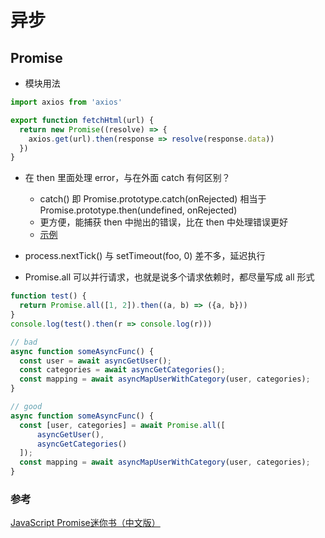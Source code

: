 # 异步

## Promise
* 模块用法
```js
import axios from 'axios'

export function fetchHtml(url) {
  return new Promise((resolve) => {
    axios.get(url).then(response => resolve(response.data))
  })
}
```
* 在 then 里面处理 error，与在外面 catch 有何区别？
  - catch() 即 Promise.prototype.catch(onRejected) 相当于 Promise.prototype.then(undefined, onRejected)
  - 更方便，能捕获 then 中抛出的错误，比在 then 中处理错误更好
  - [示例](https://jsfiddle.net/x9bjmwo2/4/)
* process.nextTick() 与 setTimeout(foo, 0) 差不多，延迟执行

* Promise.all
可以并行请求，也就是说多个请求依赖时，都尽量写成 all 形式
```js
function test() {
  return Promise.all([1, 2]).then((a, b) => ({a, b}))
}
console.log(test().then(r => console.log(r)))

// bad
async function someAsyncFunc() {
  const user = await asyncGetUser();
  const categories = await asyncGetCategories();
  const mapping = await asyncMapUserWithCategory(user, categories);
}

// good
async function someAsyncFunc() {
  const [user, categories] = await Promise.all([
      asyncGetUser(),
      asyncGetCategories()
  ]);
  const mapping = await asyncMapUserWithCategory(user, categories);
}
```
### 参考
[JavaScript Promise迷你书（中文版）](http://liubin.org/promises-book/)

